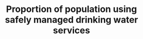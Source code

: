---
actual_indicator_available: Percent of the population served by community water systems  that
  receive drinking water that meets all applicable health - based drinking water standards
  through  approaches including effective treatment and source water protection.
actual_indicator_available_description: Describes the percent of US population that
  receives drinking water from community water systems in compliance with drinking
  water standards.
comments_and_limitations: EPA classifies Public Water Systems (PWS) into 3 types according
  to the number of people they serve, the source of their water, and whether they
  serve the same customers year-round or on an occasional basis.
computation_units: Population
data_non_statistical: false
date_metadata_updated: November 2017
goal_meta_link: http://unstats.un.org/sdgs/files/metadata-compilation/Metadata-Goal-6.pdf
graph_title: Percent of US population that receives drinking water from community
  water systems in compliance with drinking water standards
graph_type: line
has_metadata: true
indicator: 6.1.1
indicator_definition: Population using a basic drinking water source ('improved' sources
  of drinking water used for MDG monitoring i.e. piped water into dwelling, yard or
  plot; public taps or standpipes; boreholes or tubewells; protected dug wells; protected
  springs and rainwater) which is located on premises and available when needed and
  free of faecal (and priority chemical) contamination.
indicator_name: Proportion of population using safely managed drinking water services
indicator_sort_order: 06-01-01
indicator_variable: pct_pop_safewaterserv
layout: indicator
method_of_computation: 'Household surveys and censuses currently provide information
  on types of basic drinking water sources listed above, and also indicate if sources
  are on premises. These data sources often have information on the availability of
  water and increasingly on the quality of water at the household level, through direct
  testing of drinking water for faecal or chemical contamination. These data will
  be combined with data on availability and compliance with drinking water quality
  standards (faecal and chemical) from administrative reporting or regulatory bodies.
  The WHO/UNICEF Joint Monitoring Programme for Water Supply and Sanitation (JMP)
  estimates access to basic services for each country, separately in urban and rural
  areas, by fitting a regression line to a series of data points from household surveys
  and censuses. This approach was used to report on use of ''improved water'' sources
  for MDG monitoring. The JMP is evaluating the use of alternative statistical estimation
  methods as more data become available. The accompanying Statistical Note describes
  in more detail how data on availability and quality from different sources, can
  be combined with data on use of different types of supplies, as recorded in the
  current JMP database to compute the proposed indicator. Predominant type of statistics:
  national estimates adjusted for global comparison.'
national_geographical_coverage: United States
periodicity: Annual
permalink: /6-1-1/
published: true
rationale_interpretation: "MDG target 7C called for 'sustainable access' to 'safe\
  \ drinking water'. At the start of the MDG period, there was a complete lack of\
  \ nationally representative data about drinking water safety in developing countries,\
  \ and such data were not collected through household surveys or censuses. The JMP\
  \ developed the indicator use of 'improved' water sources, which was used as a proxy\
  \ for 'safe water', as such sources are likely to be protected against faecal contamination,\
  \ and this metric has been used since 2000 to track progress towards the MDG target.\
  \ International consultations since 2011 have established consensus on the need\
  \ to build on and address the shortcomings of this indicator; specifically, to address\
  \ normative criteria of the human right to water including accessibility, availability,\
  \ and quality. \nThe above consultation concluded that JMP should go beyond the\
  \ basic level of access and address safe management of drinking water services,\
  \ including dimensions of accessibility, availability and quality. The proposed\
  \ indicator of 'safely managed drinking water services' is designed to address this."
reporting_status: complete
scheduled_update_by_SDG_team: October 2018
scheduled_update_by_national_source: October 2018
sdg_goal: 6
source_active_1: true
source_agency_staff_email_1: Cummings.Travis@epa.gov
source_agency_staff_name_1: 'US Environmental Protection Agency '
source_agency_survey_dataset_1: Safe Drinking Water Information System (SDWIS)
source_notes_1: null
source_organisation_1: Safe Drinking Water Information System (SDWIS)
source_title_1: null
source_url_1: 'DATA PROVIDER PLS CONFIRM: https://www.epa.gov/ground-water-and-drinking-water'
target: By 2030, achieve universal and equitable access to safe and affordable drinking
  water for all.
target_id: '6.1'
tier: 1
title: Proportion of population using safely managed drinking water services
un_custodial_agency: 'WHO, UNICEF (Partnering Agencies: UNEP, UN Habitat)'
un_designated_tier: '2'
us_method_of_computation: 'The EPA Office of Ground Water and Dr inking Water (headquarters)
  calculates this measure using data reported in the Safe Drinking Water Information
  System - Federal (SDWIS - FED) and provides the results to EPA regions. This measure
  includes federally - regulated contaminants of the following viola tion types: Maximum
  Contaminant Level, Maximum Residual Disinfection Limit, and Treatment Technique
  violations. It includes any violations from currently open and closed community
  water systems (CWSs) that overlap any part of the most recent four quarters.'
variable_description: null
variable_notes: null
---